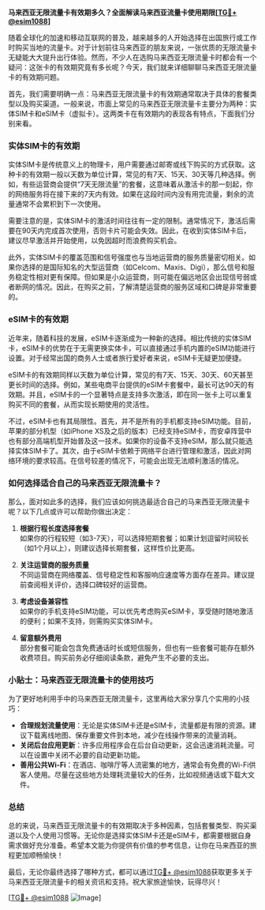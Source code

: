 **马来西亚无限流量卡有效期多久？全面解读马来西亚流量卡使用期限[[TG💪+ @esim1088](https://t.me/s/esim1088)]**

随着全球化的加速和移动互联网的普及，越来越多的人开始选择在出国旅行或工作时购买当地的流量卡。对于计划前往马来西亚的朋友来说，一张优质的无限流量卡无疑能大大提升出行体验。然而，不少人在选购马来西亚无限流量卡时都会有一个疑问：这张卡的有效期究竟有多长呢？今天，我们就来详细聊聊马来西亚无限流量卡的有效期问题。

首先，我们需要明确一点：马来西亚无限流量卡的有效期通常取决于具体的套餐类型以及购买渠道。一般来说，市面上常见的马来西亚无限流量卡主要分为两种：实体SIM卡和eSIM卡（虚拟卡）。这两类卡在有效期内的表现各有特点，下面我们分别来看。

### 实体SIM卡的有效期

实体SIM卡是传统意义上的物理卡，用户需要通过邮寄或线下购买的方式获取。这种卡的有效期一般以天数为单位计算，常见的有7天、15天、30天等几种选择。例如，有些运营商会提供“7天无限流量”的套餐，这意味着从激活卡的那一刻起，你的网络服务将在接下来的7天内有效。如果在这段时间内没有用完流量，剩余的流量通常不会累积到下一次使用。

需要注意的是，实体SIM卡的激活时间往往有一定的限制。通常情况下，激活后需要在90天内完成首次使用，否则卡片可能会失效。因此，在收到实体SIM卡后，建议尽早激活并开始使用，以免因超时而浪费购买机会。

此外，实体SIM卡的覆盖范围和信号强度也与当地运营商的服务质量密切相关。如果你选择的是国际知名的大型运营商（如Celcom、Maxis、Digi），那么信号和服务稳定性相对更有保障。但如果是小众运营商，则可能在偏远地区会出现信号弱或者断网的情况。因此，在购买之前，了解清楚运营商的服务区域和口碑是非常重要的。

### eSIM卡的有效期

近年来，随着科技的发展，eSIM卡逐渐成为一种新的选择。相比传统的实体SIM卡，eSIM卡的优势在于无需更换实体卡，可以直接通过手机内置的eSIM功能进行设置。对于经常出国的商务人士或者旅行爱好者来说，eSIM卡无疑更加便捷。

eSIM卡的有效期同样以天数为单位计算，常见的有7天、15天、30天、60天甚至更长时间的选择。例如，某些电商平台提供的eSIM卡套餐中，最长可达90天的有效期。并且，eSIM卡的一个显著特点是支持多次激活，即在同一张卡上可以重复购买不同的套餐，从而实现长期使用的灵活性。

不过，eSIM卡也有其局限性。首先，并不是所有的手机都支持eSIM功能。目前，苹果的部分机型（如iPhone XS及之后的版本）已经支持eSIM卡，而安卓阵营中也有部分高端机型开始普及这一技术。如果你的设备不支持eSIM，那么就只能选择实体SIM卡了。其次，由于eSIM卡依赖于网络平台进行管理和激活，因此对网络环境的要求较高。在信号较差的情况下，可能会出现无法顺利激活的情况。

### 如何选择适合自己的马来西亚无限流量卡？

那么，面对如此多的选择，我们应该如何挑选最适合自己的马来西亚无限流量卡呢？以下几点或许可以帮助你做出决定：

1. **根据行程长度选择套餐**  
   如果你的行程较短（如3-7天），可以选择短期套餐；如果计划逗留时间较长（如1个月以上），则建议选择长期套餐，这样性价比更高。

2. **关注运营商的服务质量**  
   不同运营商在网络覆盖、信号稳定性和客服响应速度等方面存在差异。建议提前查阅相关评价，选择口碑较好的运营商。

3. **考虑设备兼容性**  
   如果你的手机支持eSIM功能，可以优先考虑购买eSIM卡，享受随时随地激活的便利；如果不支持，则需购买实体SIM卡。

4. **留意额外费用**  
   部分套餐可能会包含免费通话时长或短信服务，但也有一些套餐可能存在额外收费项目。购买前务必仔细阅读条款，避免产生不必要的支出。

### 小贴士：马来西亚无限流量卡的使用技巧

为了更好地利用手中的马来西亚无限流量卡，这里再给大家分享几个实用的小技巧：

- **合理规划流量使用**：无论是实体SIM卡还是eSIM卡，流量都是有限的资源。建议下载离线地图、保存重要文件到本地，减少在线操作带来的流量消耗。
- **关闭后台应用更新**：许多应用程序会在后台自动更新，这会迅速消耗流量。可以在设置中关闭不必要的自动更新功能。
- **善用公共Wi-Fi**：在酒店、咖啡厅等人流密集的地方，通常会有免费的Wi-Fi供客人使用。尽量在这些地方处理耗流量较大的任务，比如视频通话或下载大文件。

### 总结

总的来说，马来西亚无限流量卡的有效期取决于多种因素，包括套餐类型、购买渠道以及个人使用习惯等。无论你是选择实体SIM卡还是eSIM卡，都需要根据自身需求做好充分准备。希望本文能为你提供有价值的参考信息，让你在马来西亚的旅程更加顺畅愉快！

最后，无论你最终选择了哪种方式，都可以通过[TG💪+ @esim1088](https://t.me/s/esim1088)获取更多关于马来西亚无限流量卡的相关资讯和支持。祝大家旅途愉快，玩得尽兴！

[[TG💪+ @esim1088](https://t.me/s/esim1088) ![Image](https://i.postimg.cc/4NQfJmqS/Snipaste-2025-05-13-00-14-12.png)]